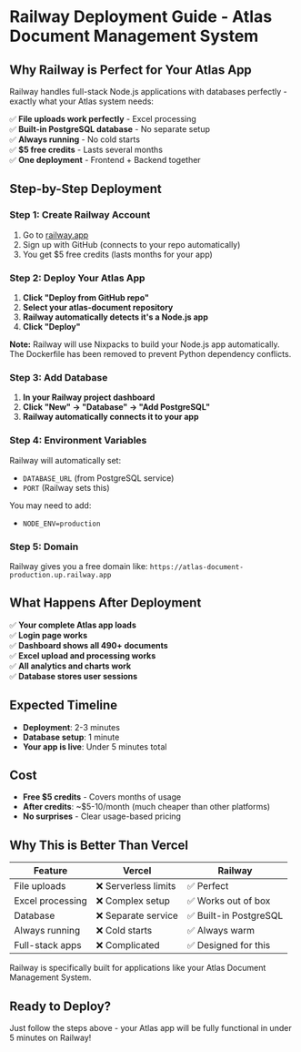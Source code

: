 # Railway Deployment Guide - Atlas Document Management System

## Why Railway is Perfect for Your Atlas App

Railway handles full-stack Node.js applications with databases perfectly - exactly what your Atlas system needs:

✅ **File uploads work perfectly** - Excel processing  
✅ **Built-in PostgreSQL database** - No separate setup  
✅ **Always running** - No cold starts  
✅ **$5 free credits** - Lasts several months  
✅ **One deployment** - Frontend + Backend together  

## Step-by-Step Deployment

### Step 1: Create Railway Account
1. Go to [railway.app](https://railway.app)
2. Sign up with GitHub (connects to your repo automatically)
3. You get $5 free credits (lasts months for your app)

### Step 2: Deploy Your Atlas App
1. **Click "Deploy from GitHub repo"**
2. **Select your atlas-document repository**
3. **Railway automatically detects it's a Node.js app**
4. **Click "Deploy"**

**Note:** Railway will use Nixpacks to build your Node.js app automatically. The Dockerfile has been removed to prevent Python dependency conflicts.

### Step 3: Add Database
1. **In your Railway project dashboard**
2. **Click "New" → "Database" → "Add PostgreSQL"**
3. **Railway automatically connects it to your app**

### Step 4: Environment Variables
Railway will automatically set:
- `DATABASE_URL` (from PostgreSQL service)
- `PORT` (Railway sets this)

You may need to add:
- `NODE_ENV=production`

### Step 5: Domain
Railway gives you a free domain like:
`https://atlas-document-production.up.railway.app`

## What Happens After Deployment

✅ **Your complete Atlas app loads**  
✅ **Login page works**  
✅ **Dashboard shows all 490+ documents**  
✅ **Excel upload and processing works**  
✅ **All analytics and charts work**  
✅ **Database stores user sessions**  

## Expected Timeline
- **Deployment**: 2-3 minutes
- **Database setup**: 1 minute  
- **Your app is live**: Under 5 minutes total

## Cost
- **Free $5 credits** - Covers months of usage
- **After credits**: ~$5-10/month (much cheaper than other platforms)
- **No surprises** - Clear usage-based pricing

## Why This is Better Than Vercel

| Feature | Vercel | Railway |
|---------|--------|---------|
| File uploads | ❌ Serverless limits | ✅ Perfect |
| Excel processing | ❌ Complex setup | ✅ Works out of box |
| Database | ❌ Separate service | ✅ Built-in PostgreSQL |
| Always running | ❌ Cold starts | ✅ Always warm |
| Full-stack apps | ❌ Complicated | ✅ Designed for this |

Railway is specifically built for applications like your Atlas Document Management System.

## Ready to Deploy?

Just follow the steps above - your Atlas app will be fully functional in under 5 minutes on Railway!